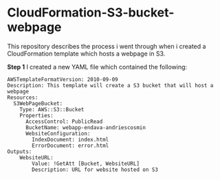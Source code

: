 # CloudFormation-S3-bucket-webpage
This repository describes the process i went through when i created a CloudFormation template which hosts a webpage in S3.

**Step 1**
I created a new YAML file which contained the following:

```
AWSTemplateFormatVersion: 2010-09-09
Description: This template will create a S3 bucket that will host a webpage
Resources:
  S3WebPageBucket:
    Type: AWS::S3::Bucket
    Properties:
      AccessControl: PublicRead
      BucketName: webapp-endava-andriescosmin
      WebsiteConfiguration:
        IndexDocument: index.html
        ErrorDocument: error.html
Outputs:
    WebsiteURL:
        Value: !GetAtt [Bucket, WebsiteURL]
        Description: URL for website hosted on S3
```
